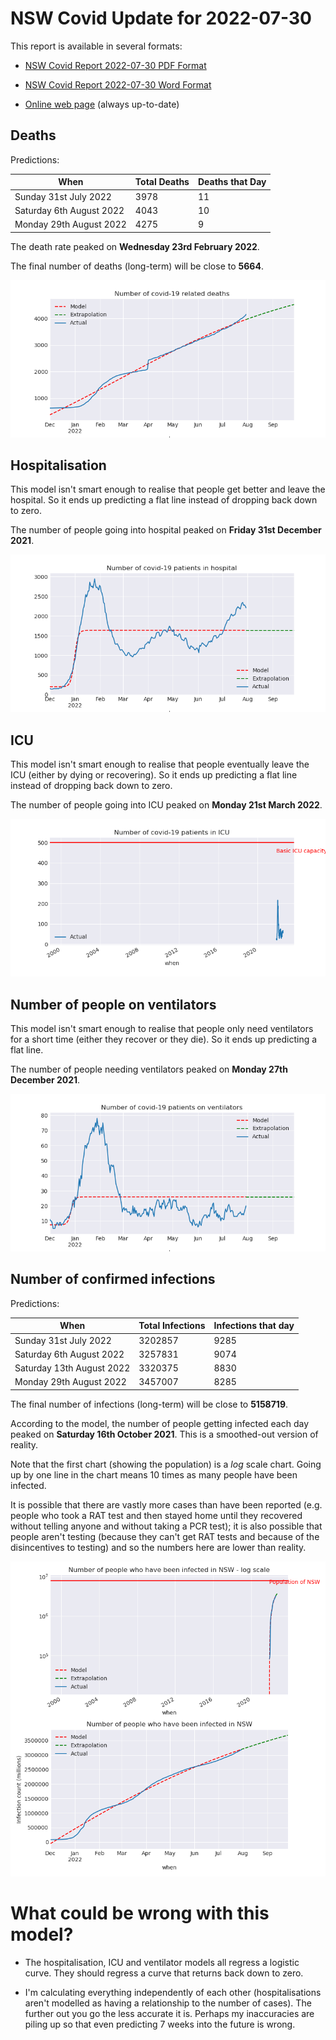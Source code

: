 # NSW Covid Update for 2022-07-30

This report is available in several formats:

- [NSW Covid Report 2022-07-30 PDF Format](https://github.com/solresol/yet-another-pandemic-prediction/raw/main/output/2022-07-30/nsw-covid-report-2022-07-30.pdf)

- [NSW Covid Report 2022-07-30 Word Format](https://github.com/solresol/yet-another-pandemic-prediction/raw/main/output/2022-07-30/nsw-covid-report-2022-07-30.docx)

- [Online web page](https://github.com/solresol/yet-another-pandemic-prediction/tree/main/output/README.md) (always up-to-date)

## Deaths

Predictions:

| When | Total Deaths | Deaths that Day |
| ---- | ------------ | --------------- |
| Sunday 31st July 2022 | 3978 | 11 |
| Saturday 6th August 2022 | 4043 | 10 |
| Monday 29th August 2022 | 4275 | 9 |

The death rate peaked on **Wednesday 23rd February 2022**.

The final number of deaths (long-term) will
be close to **5664**.

![](2022-07-30/deaths.png)



## Hospitalisation

This model isn't smart enough to realise that people get better and leave the hospital.
So it ends up predicting a flat line instead of dropping back down to zero.

The number of people going into hospital peaked on **Friday 31st December 2021**.

![](2022-07-30/hospitalisation.png)

## ICU

This model isn't smart enough to realise that people eventually leave the ICU
(either by dying or recovering).
So it ends up predicting a flat line instead of dropping back down to zero.

The number of people going into ICU peaked on **Monday 21st March 2022**.

![](2022-07-30/icu.png)

## Number of people on ventilators

This model isn't smart enough to realise that people only need ventilators for
a short time (either they recover or they die). So it ends up predicting a flat line.

The number of people needing ventilators peaked on **Monday 27th December 2021**.

![](2022-07-30/ventilators.png)

## Number of confirmed infections

Predictions:

| When | Total Infections | Infections that day |
| ---- | ------------ | --------------- |
| Sunday 31st July 2022 | 3202857 | 9285 |
| Saturday 6th August 2022 | 3257831 | 9074 |
| Saturday 13th August 2022 | 3320375 | 8830 |
| Monday 29th August 2022 | 3457007 | 8285 |

The final number of infections (long-term) will
be close to **5158719**.


According to the model, the number of people getting infected each day peaked on **Saturday 16th October 2021**. This is a smoothed-out version of reality.

Note that the first chart (showing the population) is a *log* scale chart. Going up by one line in the chart means 10 times as many people have been infected. 

It is possible that there are vastly more cases than have been
reported (e.g. people who took a RAT test and then stayed home until
they recovered without telling anyone and without taking a PCR test);
it is also possible that people aren't testing (because they can't get
RAT tests and because of the disincentives to testing) and so the
numbers here are lower than reality.


![](2022-07-30/infection.png)



# What could be wrong with this model?

- The hospitalisation, ICU and ventilator models all regress a logistic curve. They
should regress a curve that returns back down to zero.

- I'm calculating everything independently of each other (hospitalisations aren't modelled as having a relationship to the number of cases). The further out you go the less accurate it is. Perhaps my inaccuracies are piling up so that even predicting 7 weeks into the future is wrong.

